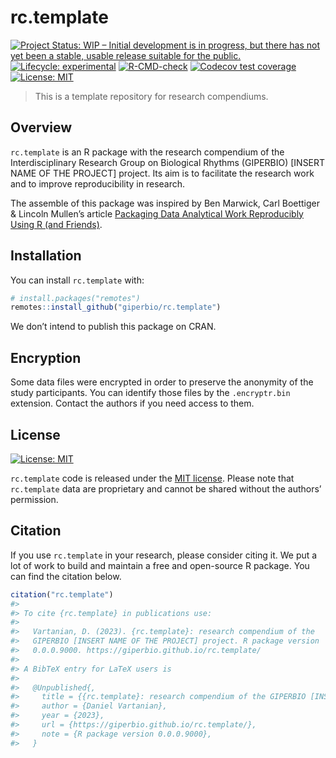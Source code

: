 
<!-- README.md is generated from README.Rmd. Please edit that file -->

# rc.template

<!-- badges: start -->

[![Project Status: WIP – Initial development is in progress, but there
has not yet been a stable, usable release suitable for the
public.](https://www.repostatus.org/badges/latest/wip.svg)](https://www.repostatus.org/#wip)
[![Lifecycle:
experimental](https://img.shields.io/badge/lifecycle-experimental-orange.svg)](https://lifecycle.r-lib.org/articles/stages.html#experimental)
[![R-CMD-check](https://github.com/giperbio/rc.template/workflows/R-CMD-check/badge.svg)](https://github.com/giperbio/rc.template/actions)
[![Codecov test
coverage](https://codecov.io/gh/giperbio/rc.template/branch/main/graph/badge.svg)](https://app.codecov.io/gh/giperbio/rc.template?branch=main)
[![License:
MIT](https://img.shields.io/badge/license-MIT-green)](https://choosealicense.com/licenses/mit/)
<!-- badges: end -->

> This is a template repository for research compendiums.

## Overview

`rc.template` is an R package with the research compendium of the
Interdisciplinary Research Group on Biological Rhythms (GIPERBIO)
\[INSERT NAME OF THE PROJECT\] project. Its aim is to facilitate the
research work and to improve reproducibility in research.

The assemble of this package was inspired by Ben Marwick, Carl Boettiger
& Lincoln Mullen’s article [Packaging Data Analytical Work Reproducibly
Using R (and Friends)](https://doi.org/10.1080/00031305.2017.1375986).

## Installation

You can install `rc.template` with:

``` r
# install.packages("remotes")
remotes::install_github("giperbio/rc.template")
```

We don’t intend to publish this package on CRAN.

## Encryption

Some data files were encrypted in order to preserve the anonymity of the
study participants. You can identify those files by the `.encryptr.bin`
extension. Contact the authors if you need access to them.

## License

[![License:
MIT](https://img.shields.io/badge/license-MIT-green)](https://opensource.org/license/mit/)

`rc.template` code is released under the [MIT
license](https://opensource.org/license/mit/). Please note that
`rc.template` data are proprietary and cannot be shared without the
authors’ permission.

## Citation

If you use `rc.template` in your research, please consider citing it. We
put a lot of work to build and maintain a free and open-source R
package. You can find the citation below.

``` r
citation("rc.template")
#> 
#> To cite {rc.template} in publications use:
#> 
#>   Vartanian, D. (2023). {rc.template}: research compendium of the
#>   GIPERBIO [INSERT NAME OF THE PROJECT] project. R package version
#>   0.0.0.9000. https://giperbio.github.io/rc.template/
#> 
#> A BibTeX entry for LaTeX users is
#> 
#>   @Unpublished{,
#>     title = {{rc.template}: research compendium of the GIPERBIO [INSERT NAME OF THE PROJECT] project},
#>     author = {Daniel Vartanian},
#>     year = {2023},
#>     url = {https://giperbio.github.io/rc.template/},
#>     note = {R package version 0.0.0.9000},
#>   }
```
